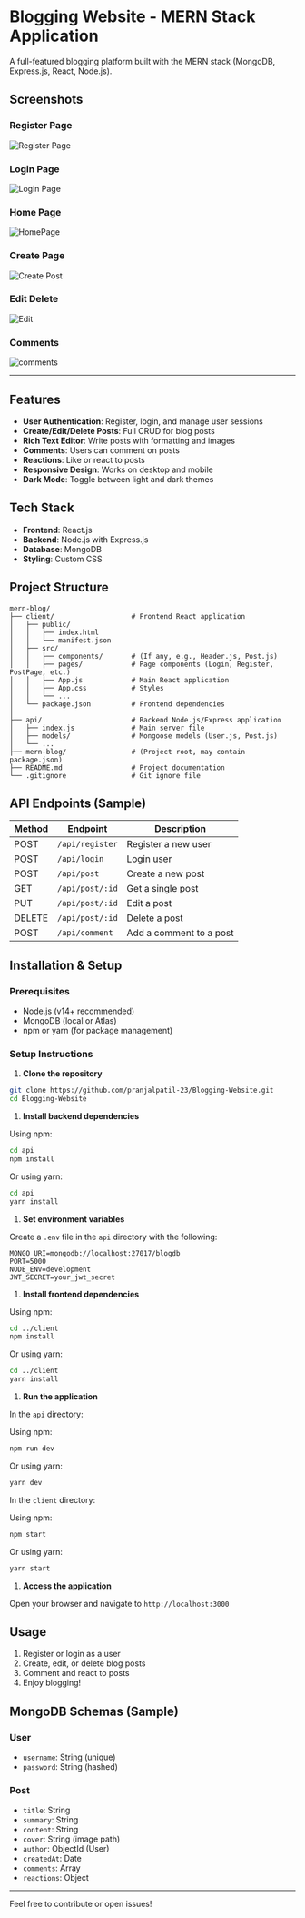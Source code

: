 # Blogging Website - MERN Stack Application

A full-featured blogging platform built with the MERN stack (MongoDB, Express.js, React, Node.js).

## Screenshots

### Register Page
![Register Page](Screenshots_/Register.png)

### Login Page
![Login Page](Screenshots_/LoginPage.png)

### Home Page
![HomePage](Screenshots_/Home.png)

### Create Page
![Create Post](Screenshots_/CreatePost.png)

### Edit Delete
![Edit](Screenshots_/editdelete.png)

### Comments
![comments](Screenshots_/Comments.png)







---

## Features

- **User Authentication**: Register, login, and manage user sessions
- **Create/Edit/Delete Posts**: Full CRUD for blog posts
- **Rich Text Editor**: Write posts with formatting and images
- **Comments**: Users can comment on posts
- **Reactions**: Like or react to posts
- **Responsive Design**: Works on desktop and mobile
- **Dark Mode**: Toggle between light and dark themes

## Tech Stack

- **Frontend**: React.js
- **Backend**: Node.js with Express.js
- **Database**: MongoDB
- **Styling**: Custom CSS

## Project Structure

```text
mern-blog/
├── client/                   # Frontend React application
│   ├── public/
│   │   ├── index.html
│   │   └── manifest.json
│   ├── src/
│   │   ├── components/       # (If any, e.g., Header.js, Post.js)
│   │   ├── pages/            # Page components (Login, Register, PostPage, etc.)
│   │   ├── App.js            # Main React application
│   │   ├── App.css           # Styles
│   │   └── ...
│   └── package.json          # Frontend dependencies
│
├── api/                      # Backend Node.js/Express application
│   ├── index.js              # Main server file
│   ├── models/               # Mongoose models (User.js, Post.js)
│   └── ...
├── mern-blog/                # (Project root, may contain package.json)
├── README.md                 # Project documentation
└── .gitignore                # Git ignore file
```

## API Endpoints (Sample)

| Method | Endpoint           | Description                  |
|--------|--------------------|------------------------------|
| POST   | `/api/register`    | Register a new user          |
| POST   | `/api/login`       | Login user                   |
| POST   | `/api/post`        | Create a new post            |
| GET    | `/api/post/:id`    | Get a single post            |
| PUT    | `/api/post/:id`    | Edit a post                  |
| DELETE | `/api/post/:id`    | Delete a post                |
| POST   | `/api/comment`     | Add a comment to a post      |

## Installation & Setup

### Prerequisites

- Node.js (v14+ recommended)
- MongoDB (local or Atlas)
- npm or yarn (for package management)

### Setup Instructions

1. **Clone the repository**

```sh
git clone https://github.com/pranjalpatil-23/Blogging-Website.git
cd Blogging-Website
```

1. **Install backend dependencies**

Using npm:

```sh
cd api
npm install
```

Or using yarn:

```sh
cd api
yarn install
```

1. **Set environment variables**

Create a `.env` file in the `api` directory with the following:

```env
MONGO_URI=mongodb://localhost:27017/blogdb
PORT=5000
NODE_ENV=development
JWT_SECRET=your_jwt_secret
```

1. **Install frontend dependencies**

Using npm:

```sh
cd ../client
npm install
```

Or using yarn:

```sh
cd ../client
yarn install
```

1. **Run the application**

In the `api` directory:

Using npm:

```sh
npm run dev
```

Or using yarn:

```sh
yarn dev
```

In the `client` directory:

Using npm:

```sh
npm start
```

Or using yarn:

```sh
yarn start
```

1. **Access the application**

Open your browser and navigate to `http://localhost:3000`

## Usage

1. Register or login as a user
2. Create, edit, or delete blog posts
3. Comment and react to posts
4. Enjoy blogging!

## MongoDB Schemas (Sample)

### User

- `username`: String (unique)
- `password`: String (hashed)

### Post

- `title`: String
- `summary`: String
- `content`: String
- `cover`: String (image path)
- `author`: ObjectId (User)
- `createdAt`: Date
- `comments`: Array
- `reactions`: Object

---

Feel free to contribute or open issues!


